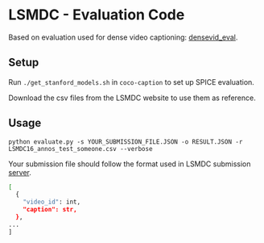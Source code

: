 # LSMDC - Evaluation Code

Based on evaluation used for dense video captioning: [densevid_eval](https://github.com/ranjaykrishna/densevid_eval).

## Setup
Run `./get_stanford_models.sh` in `coco-caption` to set up SPICE evaluation.

Download the csv files from the LSMDC website to use them as reference.

## Usage
```
python evaluate.py -s YOUR_SUBMISSION_FILE.JSON -o RESULT.JSON -r LSMDC16_annos_test_someone.csv --verbose
```
Your submission file should follow the format used in LSMDC submission [server](https://competitions.codalab.org/competitions/20669).

```bash
[
  {
    "video_id": int,
    "caption": str,
  },
...
]
```
